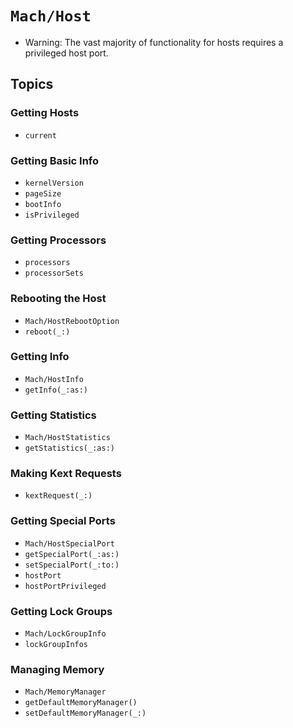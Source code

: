 # ``Mach/Host``

- Warning: The vast majority of functionality for hosts requires a privileged host port.

## Topics

### Getting Hosts

- ``current``

### Getting Basic Info

- ``kernelVersion``
- ``pageSize``
- ``bootInfo``
- ``isPrivileged``

### Getting Processors

- ``processors``
- ``processorSets``

### Rebooting the Host

- ``Mach/HostRebootOption``
- ``reboot(_:)``

### Getting Info

- ``Mach/HostInfo``
- ``getInfo(_:as:)``

### Getting Statistics

- ``Mach/HostStatistics``
- ``getStatistics(_:as:)``

### Making Kext Requests

- ``kextRequest(_:)``

### Getting Special Ports

- ``Mach/HostSpecialPort``
- ``getSpecialPort(_:as:)``
- ``setSpecialPort(_:to:)``
- ``hostPort``
- ``hostPortPrivileged``

### Getting Lock Groups

- ``Mach/LockGroupInfo``
- ``lockGroupInfos``

### Managing Memory

- ``Mach/MemoryManager``
- ``getDefaultMemoryManager()``
- ``setDefaultMemoryManager(_:)``